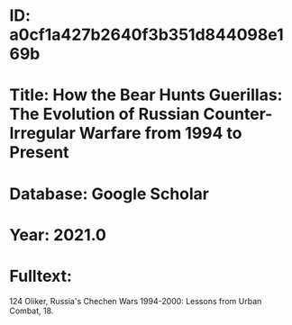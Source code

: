 # ID: a0cf1a427b2640f3b351d844098e169b
# Title: How the Bear Hunts Guerillas: The Evolution of Russian Counter-Irregular Warfare from 1994 to Present
# Database: Google Scholar
# Year: 2021.0
# Fulltext:
124 Oliker, Russia's Chechen Wars 1994-2000: Lessons from Urban Combat, 18.